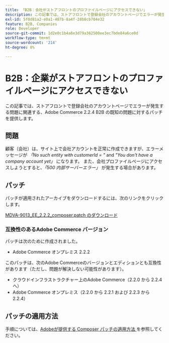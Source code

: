 ```yaml
---
title: 「B2B：会社がストアフロントのプロファイルページにアクセスできない」
description: この記事では、ストアフロントで登録会社のアカウントページでエラーが発生する問題に関連する、Adobe Commerce 2.2.4 B2B の既知の問題に対するパッチを提供します。
exl-id: 5f0d81a2-e0a1-487b-8a4f-28b8cb704e32
feature: B2B, Companies
role: Developer
source-git-commit: 1d2e0c1b4a8e3d79a362500ee3ec7bde84a6ce0d
workflow-type: tm+mt
source-wordcount: '214'
ht-degree: 0%

---
```


# B2B：企業がストアフロントのプロファイルページにアクセスできない

この記事では、ストアフロントで登録会社のアカウントページでエラーが発生する問題に関連する、Adobe Commerce 2.2.4 B2B の既知の問題に対するパッチを提供します。

## 問題

顧客（会社）は、サイト上で会社アカウントを正常に作成できますが、エラーメッセージが *「No such entity with customerId = &quot;* and *&quot;You don&#39;t have a company account yet」* になります。 また、会社プロファイルページにアクセスしようとすると、*「500 内部サーバーエラー」* が発生する場合があります。

## パッチ

パッチが適用されたアーカイブをダウンロードするには、次のリンクをクリックします。

[MDVA-9013\_EE\_2.2.2\_composer.patch のダウンロード](assets/MDVA-9013_EE_2.2.2_composer.patch.zip)

### 互換性のあるAdobe Commerce バージョン

パッチは次のために作成されました。

* Adobe Commerce オンプレミス 2.2.2

このパッチは、次のAdobe Commerceのバージョンとエディションとも互換性があります（ただし、問題が解決しない可能性があります）。

* クラウドインフラストラクチャー上のAdobe Commerce（2.2.0 から 2.2.4 へ）
* Adobe Commerce オンプレミス（2.2.0 から 2.2.1 および 2.2.3 から 2.2.4）

## パッチの適用方法

手順については、[Adobeが提供する Composer パッチの適用方法 ](/help/how-to/general/how-to-apply-a-composer-patch-provided-by-magento.md) を参照してください。
